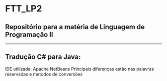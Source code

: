 # FTT_LP2
## Repositório para a matéria de Linguagem de Programação ll

---

## Tradução C# para Java:
  
  IDE utilizada: Apache NetBeans
  Principais diferenças estão nas palavras reservadas e metodos de conversões
